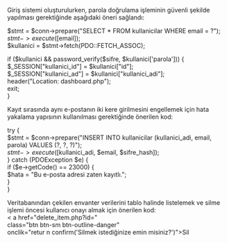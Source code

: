 Giriş sistemi oluşturulurken, parola doğrulama işleminin güvenli şekilde yapılması gerektiğinde aşağıdaki öneri sağlandı:

$stmt = $conn->prepare("SELECT * FROM kullanicilar WHERE email = ?");  
$stmt->execute([$email]);  
$kullanici = $stmt->fetch(PDO::FETCH_ASSOC);  

if ($kullanici && password_verify($sifre, $kullanici['parola'])) {  
    $_SESSION["kullanici_id"] = $kullanici["id"];  
    $_SESSION["kullanici_ad"] = $kullanici["kullanici_adi"];  
    header("Location: dashboard.php");  
    exit;  
}  

Kayıt sırasında aynı e-postanın iki kere girilmesini engellemek için hata yakalama yapısının kullanılması gerektiğinde önerilen kod:

try {  
    $stmt = $conn->prepare("INSERT INTO kullanicilar (kullanici_adi, email, parola) VALUES (?, ?, ?)");  
    $stmt->execute([$kullanici_adi, $email, $sifre_hash]);  
} catch (PDOException $e) {  
    if ($e->getCode() == 23000) {  
        $hata = "Bu e-posta adresi zaten kayıtlı.";  
    }  
}  

Veritabanından çekilen envanter verilerini tablo halinde listelemek ve silme işlemi öncesi kullanıcı onayı almak için önerilen kod:  
< a href="delete_item.php?id=<?php echo $esya['id']; ?>"  
   class="btn btn-sm btn-outline-danger"  
   onclik="retur n confirm('Silmek istediğinize emin misiniz?')">Sil</a>  

